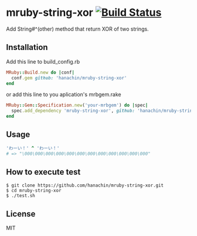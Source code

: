 mruby-string-xor   [![Build Status](https://travis-ci.org/hanachin/mruby-string-xor.svg?branch=master)](https://travis-ci.org/hanachin/mruby-string-xor)
====

Add String#^(other) method that return XOR of two strings.

Installation
----

Add this line to build_config.rb

```ruby
MRuby::Build.new do |conf|
  conf.gem github: 'hanachin/mruby-string-xor'
end
```

or add this line to you aplication's mrbgem.rake

```ruby
MRuby::Gem::Specification.new('your-mrbgem') do |spec|
  spec.add_dependency 'mruby-string-xor', github: 'hanachin/mruby-string-xor'
end
```


Usage
----

```ruby
'わーい！' ^ 'わーい！'
# => "\000\000\000\000\000\000\000\000\000\000\000\000"
```

How to execute test
----

    $ git clone https://github.com/hanachin/mruby-string-xor.git
    $ cd mruby-string-xor
    $ ./test.sh

License
----

MIT
